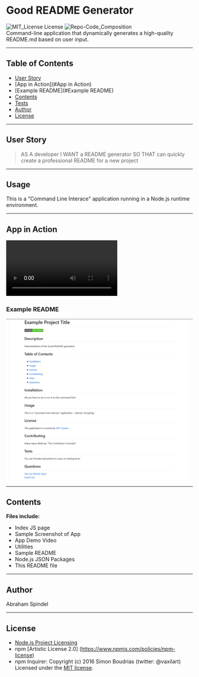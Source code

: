 # Good README Generator
  ![MIT_License License](https://img.shields.io/badge/License-MIT_License-brightgreen)
  ![Repo-Code_Composition](https://img.shields.io/github/languages/top/abraspin/good-README-generator)  
Command-line application that dynamically generates a high-quality README.md based on user input.


---

  ## Table of Contents
  
  * [User Story](#User+Story)
  * [App in Action](#App in Action)
  * [Example README](#Example README)
  * [Contents](#Contents)
  * [Tests](#tests)
  * [Author](#Author)
  * [License](#License)
  
---

## User Story
>AS A developer
>I WANT a README generator
>SO THAT can quickly create a professional README for a new project

---


## Usage 
  
This is a "Command Line Interace" application running in a Node.js runtime environment.

---

## App in Action
![example-video](./app-demo.mp4)

### Example README
![Screenshot of deployed app](./app-screenshot.png)


---

## Contents
**Files include:**
* Index JS page
* Sample Screenshot of App 
* App Demo Video
* Utilities
* Sample README
* Node.js JSON Packages
* This README file

---

## Author
Abraham Spindel  

---

## License
* [Node.js Project Licensing](https://raw.githubusercontent.com/nodejs/node/master/LICENSE) 
* npm [Artistic License 2.0] (https://www.npmjs.com/policies/npm-license)
* npm Inquirer: Copyright (c) 2016 Simon Boudrias (twitter: @vaxilart) Licensed under the [MIT license](https://choosealicense.com/licenses/mit/).



